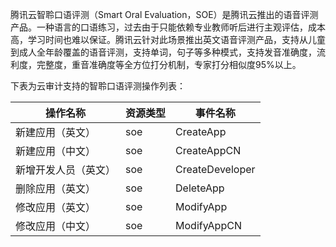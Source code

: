 腾讯云智聆口语评测（Smart Oral Evaluation，SOE）是腾讯云推出的语音评测产品。一种语言的口语练习，过去由于只能依赖专业教师听后进行主观评估，成本高，学习时间也难以保证。腾讯云针对此场景推出英文语音评测产品，支持从儿童到成人全年龄覆盖的语音评测，支持单词，句子等多种模式，支持发音准确度，流利度，完整度，重音准确度等全方位打分机制，专家打分相似度95%以上。

下表为云审计支持的智聆口语评测操作列表：

| 操作名称       | 资源类型 | 事件名称            |
|------------|------|-----------------|
| 新建应用（英文）   | soe  | CreateApp       |
| 新建应用（中文）   | soe  | CreateAppCN     |
| 新增开发人员（英文） | soe  | CreateDeveloper |
| 删除应用（英文）   | soe  | DeleteApp       |
| 修改应用（英文）   | soe  | ModifyApp       |
| 修改应用（中文）   | soe  | ModifyAppCN     |
